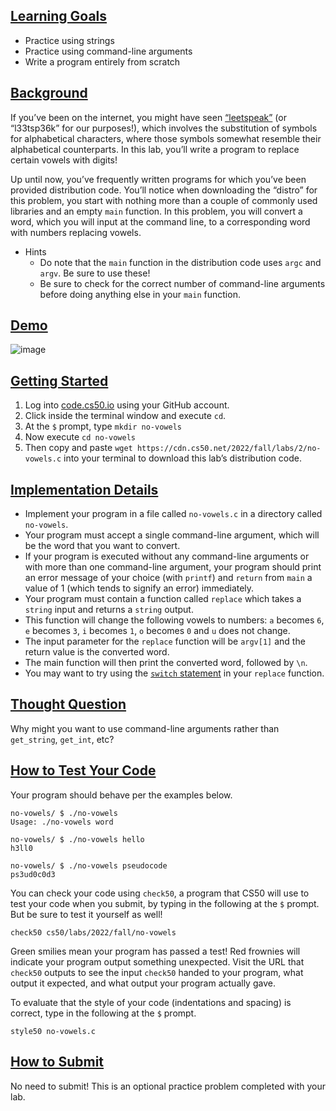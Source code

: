 <main class="col-md" style="margin-bottom: 241px; margin-top: 0px;">

                

<a data-id="" id="learning-goals" style="top: 0px;"></a><h2><a data-id="" href="#learning-goals">Learning Goals</a></h2>

<ul class="fa-ul">
  <li data-marker="*"><span class="fa-li"><i class="fas fa-square"></i></span>Practice using strings</li>
  <li data-marker="*"><span class="fa-li"><i class="fas fa-square"></i></span>Practice using command-line arguments</li>
  <li data-marker="*"><span class="fa-li"><i class="fas fa-square"></i></span>Write a program entirely from scratch</li>
</ul>

<a data-id="" id="background" style="top: 0px;"></a><h2><a data-id="" href="#background">Background</a></h2>

<p>If you’ve been on the internet, you might have seen <a href="https://en.wikipedia.org/wiki/Leet">“leetspeak”</a> (or “l33tsp36k” for our purposes!), which involves the substitution of symbols for alphabetical characters, where those symbols somewhat resemble their alphabetical counterparts. In this lab, you’ll write a program to replace certain vowels with digits!</p>

<p>Up until now, you’ve frequently written programs for which you’ve been provided distribution code. You’ll notice when downloading the “distro” for this problem, you start with nothing more than a couple of commonly used libraries and an empty <code class="language-plaintext highlighter-rouge">main</code> function. In this problem, you will convert a word, which you will input at the command line, to a corresponding word with numbers replacing vowels.</p>

<ul class="fa-ul">
  <li data-marker="+"><span class="fa-li"><i class="far fa-plus-square"></i></span><span>Hints
    </span><ul class="fa-ul">
      <li data-marker="*"><span class="fa-li"><i class="fas fa-square"></i></span>Do note that the <code class="language-plaintext highlighter-rouge">main</code> function in the distribution code uses <code class="language-plaintext highlighter-rouge">argc</code> and <code class="language-plaintext highlighter-rouge">argv</code>. Be sure to use these!</li>
      <li data-marker="*"><span class="fa-li"><i class="fas fa-square"></i></span>Be sure to check for the correct number of command-line arguments before doing anything else in your <code class="language-plaintext highlighter-rouge">main</code> function.</li>
    </ul><span>
  </span></li>
</ul>

<a data-id="" id="demo" style="top: 0px;"></a><h2><a data-id="" href="#demo">Demo</a></h2>

![image](https://user-images.githubusercontent.com/90121815/195692221-e24d3070-5556-4d27-9593-b075e9ed8ac5.png)

<a data-id="" id="getting-started" style="top: 0px;"></a><h2><a data-id="" href="#getting-started">Getting Started</a></h2>

<ol>
  <li>Log into <a href="https://code.cs50.io/">code.cs50.io</a> using your GitHub account.</li>
  <li>Click inside the terminal window and execute <code class="language-plaintext highlighter-rouge">cd</code>.</li>
  <li>At the <code class="language-plaintext highlighter-rouge">$</code> prompt, type <code class="language-plaintext highlighter-rouge">mkdir no-vowels</code></li>
  <li>Now execute <code class="language-plaintext highlighter-rouge">cd no-vowels</code></li>
  <li>Then copy and paste <code class="language-plaintext highlighter-rouge">wget https://cdn.cs50.net/2022/fall/labs/2/no-vowels.c</code> into your terminal to download this lab’s distribution code.</li>
</ol>

<a data-id="" id="implementation-details" style="top: 0px;"></a><h2><a data-id="" href="#implementation-details">Implementation Details</a></h2>

<ul class="fa-ul">
  <li data-marker="*"><span class="fa-li"><i class="fas fa-square"></i></span>Implement your program in a file called <code class="language-plaintext highlighter-rouge">no-vowels.c</code> in a directory called <code class="language-plaintext highlighter-rouge">no-vowels</code>.</li>
  <li data-marker="*"><span class="fa-li"><i class="fas fa-square"></i></span>Your program must accept a single command-line argument, which will be the word that you want to convert.</li>
  <li data-marker="*"><span class="fa-li"><i class="fas fa-square"></i></span>If your program is executed without any command-line arguments or with more than one command-line argument, your program should print an error message of your choice (with <code class="language-plaintext highlighter-rouge">printf</code>) and <code class="language-plaintext highlighter-rouge">return</code> from <code class="language-plaintext highlighter-rouge">main</code> a value of 1 (which tends to signify an error) immediately.</li>
  <li data-marker="*"><span class="fa-li"><i class="fas fa-square"></i></span>Your program must contain a function called <code class="language-plaintext highlighter-rouge">replace</code> which takes a <code class="language-plaintext highlighter-rouge">string</code> input and returns a <code class="language-plaintext highlighter-rouge">string</code> output.</li>
  <li data-marker="*"><span class="fa-li"><i class="fas fa-square"></i></span>This function will change the following vowels to numbers: <code class="language-plaintext highlighter-rouge">a</code> becomes <code class="language-plaintext highlighter-rouge">6</code>, <code class="language-plaintext highlighter-rouge">e</code> becomes <code class="language-plaintext highlighter-rouge">3</code>, <code class="language-plaintext highlighter-rouge">i</code> becomes <code class="language-plaintext highlighter-rouge">1</code>, <code class="language-plaintext highlighter-rouge">o</code> becomes <code class="language-plaintext highlighter-rouge">0</code> and <code class="language-plaintext highlighter-rouge">u</code> does not change.</li>
  <li data-marker="*"><span class="fa-li"><i class="fas fa-square"></i></span>The input parameter for the <code class="language-plaintext highlighter-rouge">replace</code> function will be <code class="language-plaintext highlighter-rouge">argv[1]</code> and the return value is the converted word.</li>
  <li data-marker="*"><span class="fa-li"><i class="fas fa-square"></i></span>The main function will then print the converted word, followed by <code class="language-plaintext highlighter-rouge">\n</code>.</li>
  <li data-marker="*"><span class="fa-li"><i class="fas fa-square"></i></span>You may want to try using the <a href="https://cs50.readthedocs.io/style/c/#switches"><code class="language-plaintext highlighter-rouge">switch</code> statement</a> in your <code class="language-plaintext highlighter-rouge">replace</code> function.</li>
</ul>

<a data-id="" id="thought-question" style="top: 0px;"></a><h2><a data-id="" href="#thought-question">Thought Question</a></h2>

<p>Why might you want to use command-line arguments rather than <code class="language-plaintext highlighter-rouge">get_string</code>, <code class="language-plaintext highlighter-rouge">get_int</code>, etc?</p>

<a data-id="" id="how-to-test-your-code" style="top: 0px;"></a><h2><a data-id="" href="#how-to-test-your-code">How to Test Your Code</a></h2>

<p>Your program should behave per the examples below.</p>

<div class="language-plaintext highlighter-rouge"><div class="highlight"><pre class="highlight"><code>no-vowels/ $ ./no-vowels
Usage: ./no-vowels word
</code></pre></div></div>

<div class="language-plaintext highlighter-rouge"><div class="highlight"><pre class="highlight"><code>no-vowels/ $ ./no-vowels hello
h3ll0
</code></pre></div></div>

<div class="language-plaintext highlighter-rouge"><div class="highlight"><pre class="highlight"><code>no-vowels/ $ ./no-vowels pseudocode
ps3ud0c0d3
</code></pre></div></div>

<p>You can check your code using <code class="language-plaintext highlighter-rouge">check50</code>, a program that CS50 will use to test your code when you submit, by typing in the following at the <code class="language-plaintext highlighter-rouge">$</code> prompt. But be sure to test it yourself as well!</p>

<div class="language-plaintext highlighter-rouge"><div class="highlight"><pre class="highlight"><code>check50 cs50/labs/2022/fall/no-vowels
</code></pre></div></div>
<p>Green smilies mean your program has passed a test! Red frownies will indicate your program output something unexpected. Visit the URL that <code class="language-plaintext highlighter-rouge">check50</code> outputs to see the input <code class="language-plaintext highlighter-rouge">check50</code> handed to your program, what output it expected, and what output your program actually gave.</p>

<p>To evaluate that the style of your code (indentations and spacing) is correct, type in the following at the <code class="language-plaintext highlighter-rouge">$</code> prompt.</p>

<div class="language-plaintext highlighter-rouge"><div class="highlight"><pre class="highlight"><code>style50 no-vowels.c
</code></pre></div></div>

<a data-id="" id="how-to-submit" style="top: 0px;"></a><h2><a data-id="" href="#how-to-submit">How to Submit</a></h2>

<p>No need to submit! This is an optional practice problem completed with your lab.</p>
